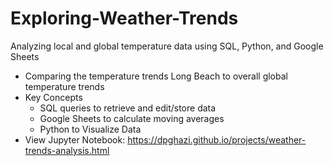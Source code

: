 # Exploring-Weather-Trends
Analyzing local and global temperature data using SQL, Python, and Google Sheets
- Comparing the temperature trends Long Beach to overall global temperature trends
- Key Concepts
  - SQL queries to retrieve and edit/store data
  - Google Sheets to calculate moving averages
  - Python to Visualize Data 
- View Jupyter Notebook: https://dpghazi.github.io/projects/weather-trends-analysis.html
